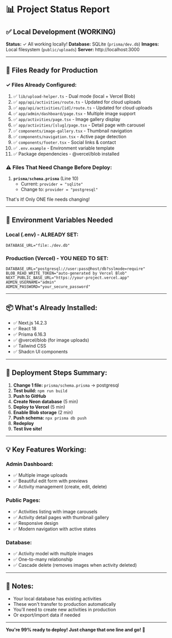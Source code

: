 # 📊 Project Status Report

## ✅ Local Development (WORKING)

**Status:** ✓ All working locally!
**Database:** SQLite (`prisma/dev.db`)
**Images:** Local filesystem (`public/uploads`)
**Server:** http://localhost:3000

---

## 📁 Files Ready for Production

### ✓ Files Already Configured:
1. ✅ `lib/upload-helper.ts` - Dual mode (local + Vercel Blob)
2. ✅ `app/api/activities/route.ts` - Updated for cloud uploads
3. ✅ `app/api/activities/[id]/route.ts` - Updated for cloud uploads
4. ✅ `app/admin/dashboard/page.tsx` - Multiple image support
5. ✅ `app/activities/page.tsx` - Image gallery display
6. ✅ `app/activities/[slug]/page.tsx` - Detail page with carousel
7. ✅ `components/image-gallery.tsx` - Thumbnail navigation
8. ✅ `components/navigation.tsx` - Active page detection
9. ✅ `components/footer.tsx` - Social links & contact
10. ✅ `.env.example` - Environment variable template
11. ✅ Package dependencies - @vercel/blob installed

### ⚠️ Files That Need Change Before Deploy:
1. **`prisma/schema.prisma`** (Line 10)
   - Current: `provider = "sqlite"`
   - Change to: `provider = "postgresql"`

That's it! Only ONE file needs changing!

---

## 🔐 Environment Variables Needed

### Local (.env) - ALREADY SET:
```
DATABASE_URL="file:./dev.db"
```

### Production (Vercel) - YOU NEED TO SET:
```
DATABASE_URL="postgresql://user:pass@host/db?sslmode=require"
BLOB_READ_WRITE_TOKEN="auto-generated by Vercel Blob"
NEXT_PUBLIC_BASE_URL="https://your-project.vercel.app"
ADMIN_USERNAME="admin"
ADMIN_PASSWORD="your_secure_password"
```

---

## 📦 What's Already Installed:
- ✅ Next.js 14.2.3
- ✅ React 18
- ✅ Prisma 6.16.3
- ✅ @vercel/blob (for image uploads)
- ✅ Tailwind CSS
- ✅ Shadcn UI components

---

## 🎯 Deployment Steps Summary:

1. **Change 1 file:** `prisma/schema.prisma` → postgresql
2. **Test build:** `npm run build`
3. **Push to GitHub**
4. **Create Neon database** (5 min)
5. **Deploy to Vercel** (5 min)
6. **Enable Blob storage** (2 min)
7. **Push schema:** `npx prisma db push`
8. **Redeploy**
9. **Test live site!**

---

## 💡 Key Features Working:

### Admin Dashboard:
- ✅ Multiple image uploads
- ✅ Beautiful edit form with previews
- ✅ Activity management (create, edit, delete)

### Public Pages:
- ✅ Activities listing with image carousels
- ✅ Activity detail pages with thumbnail gallery
- ✅ Responsive design
- ✅ Modern navigation with active states

### Database:
- ✅ Activity model with multiple images
- ✅ One-to-many relationship
- ✅ Cascade delete (removes images when activity deleted)

---

## 📝 Notes:

- Your local database has existing activities
- These won't transfer to production automatically
- You'll need to create new activities in production
- Or export/import data if needed

---

**You're 99% ready to deploy! Just change that one line and go!** 🚀
